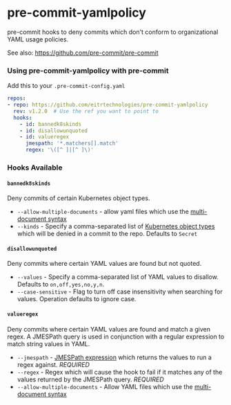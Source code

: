 # pre-commit-yamlpolicy
pre-commit hooks to deny commits which don't conform to organizational YAML
usage policies.

See also: <https://github.com/pre-commit/pre-commit>

### Using pre-commit-yamlpolicy with pre-commit

Add this to your `.pre-commit-config.yaml`

```yaml
repos:
- repo: https://github.com/eitrtechnologies/pre-commit-yamlpolicy
  rev: v1.2.0  # Use the ref you want to point to
  hooks:
    - id: bannedk8skinds
    - id: disallowunquoted
    - id: valueregex
      jmespath: '*.matchers[].match'
      regex: '\([^ ]|[^ ]\)'
```

### Hooks Available

#### `bannedk8skinds`
Deny commits of certain Kubernetes object types.
  - `--allow-multiple-documents` - allow yaml files which use the
    [multi-document syntax](http://www.yaml.org/spec/1.2/spec.html#YAML)
  - `--kinds` - Specify a comma-separated list of
    [Kubernetes object types](https://git.k8s.io/community/contributors/devel/sig-architecture/api-conventions.md#types-kinds)
    which will be denied in a commit to the repo. Defaults to `Secret`

#### `disallowunquoted`
Deny commits where certain YAML values are found but not quoted.
  - `--values` - Specify a comma-separated list of YAML values to disallow.
    Defaults to `on,off,yes,no,y,n`.
  - `--case-sensitive` - Flag to turn off case insensitivity when searching for
    values. Operation defaults to ignore case.

#### `valueregex`
Deny commits where certain YAML values are found and match a given regex. A
JMESPath query is used in conjunction with a regular expression to match string
values in YAML.
  - `--jmespath` - [JMESPath expression](https://jmespath.org/) which returns
    the values to run a regex against. *REQUIRED*
  - `--regex` - Regex which will cause the hook to fail if it matches any of the
    values returned by the JMESPath query. *REQUIRED*
  - `--allow-multiple-documents` - Allow YAML files which use the
    [multi-document syntax](http://www.yaml.org/spec/1.2/spec.html#YAML)
